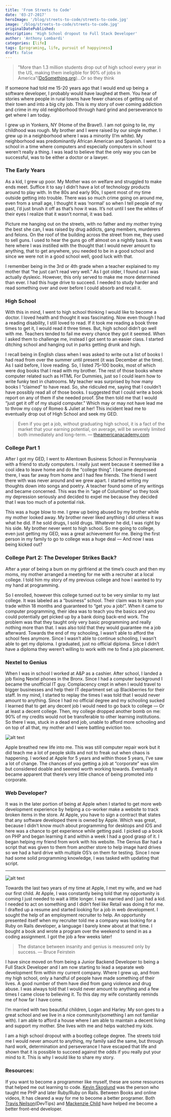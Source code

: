 ```yaml
---
title: 'From Streets to Code'
date: '03-27-2017'
heroImage: '/blog/streets-to-code/streets-to-code.jpg'
image: '/blog/streets-to-code/streets-to-code.jpg'
originalDatePublished:
description: 'High School dropout to Full Stack Developer'
author: 'Anthony Lombardi'
categories: [life]
tags: [programing, life, pursuit of happyiness]
draft: false
---
```


> "More than 1.3 million students drop out of high school every year in the US, making them ineligible for 90% of jobs in America”([DoSomething.org](DoSomething.org))…Or so they think


If someone had told me 15-20 years ago that I would end up being a software developer, I probably would have laughed at them. You hear of stories where people in rural towns have fewer chances of getting out of their town and into a big city job. This is my story of over coming addiction and crime in my old neighborhood through hard grind and perseverance to get where I am today.

I grew up in Yonkers, NY (Home of the Brave!). I am not going to lie, my childhood was rough. My brother and I were raised by our single mother. I grew up in a neighborhood where I was a minority (I’m white). My neighborhood was predominantly African American and Spanish. I went to a school in a time where computers and especially computers in school weren’t really a thing. I was lead to believe that the only way you can be successful, was to be either a doctor or a lawyer.

### The Early Years

As a kid, I grew up poor. My Mother was on welfare and struggled to make ends meet. Suffice it to say I didn’t have a lot of technology products around to play with. In the 80s and early 90s, I spent most of my time outside getting into trouble. There was so much crime going on around me, even from a small age, I thought it was ‘normal’ so when I tell people of my past, I’d just brush it off as that’s how it was. It’s not until I see the whites of their eyes I realize that it wasn’t normal, it was bad.

Picture me hanging out on the streets, with no father and my mother trying the best she can, I was raised by drug addicts, gang members, murderers and felons. On the roof of the building across the street from me, they used to sell guns. I used to hear the guns go off almost on a nightly basis. It was here where I was instilled with the thought that I would never amount to anything, that to get anywhere, you needed to be in a good school and since we were not in a good school well, good luck with that.

I remember being in the 3rd or 4th grade when a teacher explained to my mother that “he just can’t read very well.” As I got older, I found out I was actually dyslexic. However, this only served to make me more determined than ever. I had this huge drive to succeed. I needed to study harder and read something over and over before I could absorb and recall it.

### High School
With this in mind, I went to high school thinking I would like to become a doctor. I loved health and thought it was fascinating. Now even though I had a reading disability, I still loved to read. If it took me reading a book three times to get it, I would read it three times. But, high school didn’t go well with me. Teachers tended to fail me every chance they got it seemed. When I asked them to challenge me, instead I got sent to an easier class. I started ditching school and hanging out in parks getting drunk and high.

I recall being in English class when I was asked to write out a list of books I had read from over the summer until present (it was December at the time). As I said before, I love reading. So, I listed 75–100 books, most of which were dog books that I read with my brother. The rest of those books where computer related such as HTML For Dummies, just so I could learn how to write funky text in chatrooms. My teacher was surprised by how many books I “claimed” to have read. So, she ridiculed me, saying that I couldn’t have possibly read all of those books. I suggested that I could write a book report on any of them if she needed proof. She then told me that I would “just get it off of my stupid computer.” Which may or may not have lead me to throw my copy of Romeo & Juliet at her! This incident lead me to eventually drop out of High School and seek my GED.

> Even if you get a job, without graduating high school, it is a fact of the market that your earning potential, on average, will be severely limited both immediately and long-term. — [theamericanacademy.com](theamericanacademy.com)

### College Part 1
After I got my GED, I went to Allentown Business School in Pennsylvania with a friend to study computers. I really just went because it seemed like a cool idea to leave home and do the “college thing”. I became depressed there, I was far away from home and I had few friends. The friend I went there with was never around and we grew apart. I started writing my thoughts down into songs and poetry. A teacher found some of my writings and became concerned. This was the in “age of Columbine” so they took my depression seriously and decided to expel me because they decided that I was too much of a potential risk.

This was a huge blow to me. I grew up being abused by my brother while my mother looked away. My brother never liked anything I did unless it was what he did. If he sold drugs, I sold drugs. Whatever he did, I was right by his side. My brother never went to high school. So me going to college, even just getting my GED, was a great achievement for me. Being the first person in my family to go to college was a huge deal — And now I was being kicked out?

### College Part 2: The Developer Strikes Back?
After a year of being a bum on my girlfriend at the time’s couch and then my moms, my mother arranged a meeting for me with a recruiter at a local college. I told him my story of my previous college and how I wanted to try my hand at programming.

So I enrolled, however this college turned out to be very similar to my last college. It was labeled as a “business” school. Their claim was to learn your trade within 18 months and guaranteed to “get you a job!”. When it came to computer programming, their idea was to teach you the basics and you could potentially get picked up by a bank doing back-end work. The problem was that they taught only very basic programming and really nothing more than that. I was also told that they would guarantee me a job afterward. Towards the end of my schooling, I wasn’t able to afford the school fees anymore. Since I wasn’t able to continue schooling, I wasn’t able to get my diploma. I graduated, just no official diploma. Since I didn’t have a diploma they weren’t willing to work with me to find a job placement.

### Nextel to Genius
When I was in school I worked at A&P as a cashier. After school, I landed a job fixing Nextel phones in the Bronx. Since I had a computer background I became the unofficial IT guy. Complacency crept in when I would travel to bigger businesses and help their IT department set up Blackberries for their staff. In my mind, I started to replay the times I was told that I would never amount to anything. Since I had no official degree and my schooling sucked I learned that to get any decent job I would need to go back to college — Or at least a decent college. Then, my college dropped another bomb on me: 90% of my credits would not be transferable to other learning institutions. So there I was, stuck in a dead end job, unable to afford more schooling and on top of all that, my mother and I were battling eviction too.

![alt text](https://miro.medium.com/v2/resize:fit:948/format:webp/1*iN69kthaZq3Dr_Jo_1OI1A.jpeg)

Apple breathed new life into me. This was still computer repair work but it did teach me a lot of people skills and not to freak out when chaos is happening. I worked at Apple for 5 years and within those 5 years, I’ve saw a lot of change. The chances of you getting a job at “corporate” was slim but considered doable and seemed worth working towards. Eventually it became apparent that there’s very little chance of being promoted into corporate.

### Web Developer?
It was in the later portion of being at Apple when I started to get more web development experience by helping a co-worker make a website to track broken items in the store. At Apple, you have to sign a contract that states that any software developed there is owned by Apple. Which was great, because I didn’t know much about programming for desktops and iOS and here was a chance to get experience while getting paid. I picked up a book on PHP and began learning it and within a week I had a good grasp of it. I began helping my friend from work with his website. The Genius Bar had a script that was given to them from another store to help image hard drives so we had a hard drive with multiple OS’s on them for testing. Since I now had some solid programming knowledge, I was tasked with updating that script.

---

![alt text](https://miro.medium.com/v2/resize:fit:1400/format:webp/1*RXSYl6D-tQOirWip5Wf9eQ.jpeg)

Towards the last two years of my time at Apple, I met my wife, and we had our first child. At Apple, I was constantly being told that my opportunity is coming I just needed to wait a little longer. I was married and I just had a kid. I needed to act on something and I didn’t feel like Retail was doing it for me. I drafted up a resume and started looking for a job in web development. I sought the help of an employment recruiter to help. An opportunity presented itself when my recruiter told me a company was looking for a Ruby on Rails developer, a language I barely knew about at that time. I bought a book and wrote a program over the weekend to send in as a coding assignment. I got the job a few weeks later!

> The distance between insanity and genius is measured only by success. — Bruce Feirstein

I have since moved on from being a Junior Backend Developer to being a Full Stack Developer and I am now starting to lead a separate web development firm within my current company. Where I grew up, and from my high school, only a handful of people have made something of their lives. A good number of them have died from gang violence and drug abuse. I was always told that I would never amount to anything and a few times I came close to believing it. To this day my wife constantly reminds me of how far I have come.

I’m married with two beautiful children, Logan and Harley. My son goes to a great school and we live in a nice community(something I am not familiar with). I am able to afford a house where I am able to maintain a decent living and support my mother. She lives with me and helps watched my kids.

I am a high school dropout with a bootleg college degree. The streets told me I would never amount to anything, my family said the same, but through hard work, determination and perseverance I have escaped that life and shown that it is possible to succeed against the odds if you really put your mind to it. This is why I would like to share my story.

### Resources:

If you want to become a programmer like myself, these are some resources that helped me out learning to code. [Kevin Skoglund](https://www.lynda.com/Kevin-Skoglund/104-1.html) was the person who taught me PHP and later Ruby/Ruby on Rails. Between Books and online videos, It has cleared a way for me to become a better programer. Both [Travis Neilson](travisneilson.com)(DevTips) and [Mackenzie Child](https://www.mackenziechild.me/) have helped me become a better front-end developer.
